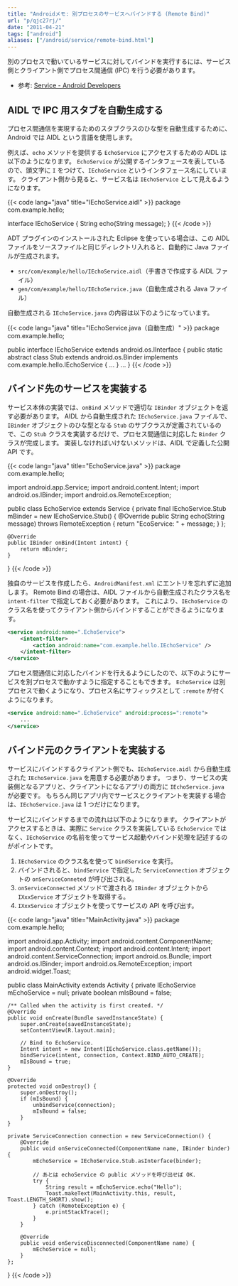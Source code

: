 ```yaml
---
title: "Androidメモ: 別プロセスのサービスへバインドする (Remote Bind)"
url: "p/qjc27rj/"
date: "2011-04-21"
tags: ["android"]
aliases: ["/android/service/remote-bind.html"]
---
```


別のプロセスで動いているサービスに対してバインドを実行するには、サービス側とクライアント側でプロセス間通信 (IPC) を行う必要があります。

- 参考: [Service - Android Developers](https://developer.android.com/reference/android/app/Service.html#RemoteMessengerServiceSample)


AIDL で IPC 用スタブを自動生成する
----

プロセス間通信を実現するためのスタブクラスのひな型を自動生成するために、Android では AIDL という言語を使用します。

例えば、`echo` メソッドを提供する `EchoService` にアクセスするための AIDL は以下のようになります。
`EchoService` が公開するインタフェースを表しているので、頭文字に `I` をつけて、`IEchoService` というインタフェース名にしています。
クライアント側から見ると、サービス名は `IEchoService` として見えるようになります。

{{< code lang="java" title="IEchoService.aidl" >}}
package com.example.hello;

interface IEchoService {
    String echo(String message);
}
{{< /code >}}

ADT プラグインのインストールされた Eclipse を使っている場合は、この AIDL ファイルをソースファイルと同じディレクトリ入れると、自動的に Java ファイルが生成されます。

- `src/com/example/hello/IEchoService.aidl`（手書きで作成する AIDL ファイル）
- `gen/com/example/hello/IEchoService.java`（自動生成される Java ファイル）

自動生成される `IEchoService.java` の内容は以下のようになっています。

{{< code lang="java" title="IEchoService.java（自動生成）" >}}
package com.example.hello;

public interface IEchoService extends android.os.IInterface {
    public static abstract class Stub extends android.os.Binder
            implements com.example.hello.IEchoService {
        ...
    }
    ...
}
{{< /code >}}


バインド先のサービスを実装する
----

サービス本体の実装では、`onBind` メソッドで適切な `IBinder` オブジェクトを返す必要があります。
AIDL から自動生成された `IEchoService.java` ファイルで、`IBinder` オブジェクトのひな型となる `Stub` のサブクラスが定義されているので、この `Stub` クラスを実装するだけで、プロセス間通信に対応した `Binder` クラスが完成します。
実装しなければいけないメソッドは、AIDL で定義した公開 API です。

{{< code lang="java" title="EchoService.java" >}}
package com.example.hello;

import android.app.Service;
import android.content.Intent;
import android.os.IBinder;
import android.os.RemoteException;

public class EchoService extends Service {
    private final IEchoService.Stub mBinder = new IEchoService.Stub() {
        @Override
        public String echo(String message) throws RemoteException {
            return "EcoService: " + message;
        }
    };

    @Override
    public IBinder onBind(Intent intent) {
        return mBinder;
    }
}
{{< /code >}}

独自のサービスを作成したら、`AndroidManifest.xml` にエントリを忘れずに追加します。
Remote Bind の場合は、AIDL ファイルから自動生成されたクラス名を `intent-filter` で指定しておく必要があります。
これにより、`IEchoService` のクラス名を使ってクライアント側からバインドすることができるようになります。

~~~ xml
<service android:name=".EchoService">
    <intent-filter>
        <action android:name="com.example.hello.IEchoService" />
    </intent-filter>
</service>
~~~

プロセス間通信に対応したバインドを行えるようにしたので、以下のようにサービスを別プロセスで動かすように指定することもできます。
`EchoService` は別プロセスで動くようになり、プロセス名にサフィックスとして `:remote` が付くようになります。

~~~ xml
<service android:name=".EchoService" android:process=":remote">
    ...
</service>
~~~


バインド元のクライアントを実装する
----

サービスにバインドするクライアント側でも、`IEchoService.aidl` から自動生成された `IEchoService.java` を用意する必要があります。
つまり、サービスの実装側となるアプリと、クライアントになるアプリの両方に `IEchoService.java` が必要です。
もちろん同じアプリ内でサービスとクライアントを実装する場合は、`IEchoService.java` は 1 つだけになります。

サービスにバインドするまでの流れは以下のようになります。
クライアントがアクセスするときは、実際に `Service` クラスを実装している `EchoService` ではなく、`IEchoService` の名前を使ってサービス起動やバインド処理を記述するのがポイントです。

1. `IEchoService` のクラス名を使って `bindService` を実行。
2. バインドされると、`bindService` で指定した `ServiceConnection` オブジェクトの `onServiceConneted` が呼び出される。
3. `onServiceConnected` メソッドで渡される `IBinder` オブジェクトから `IXxxService` オブジェクトを取得する。
4. `IXxxService` オブジェクトを使ってサービスの API を呼び出す。

{{< code lang="java" title="MainActivity.java" >}}
package com.example.hello;

import android.app.Activity;
import android.content.ComponentName;
import android.content.Context;
import android.content.Intent;
import android.content.ServiceConnection;
import android.os.Bundle;
import android.os.IBinder;
import android.os.RemoteException;
import android.widget.Toast;

public class MainActivity extends Activity {
    private IEchoService mEchoService = null;
    private boolean mIsBound = false;

    /** Called when the activity is first created. */
    @Override
    public void onCreate(Bundle savedInstanceState) {
        super.onCreate(savedInstanceState);
        setContentView(R.layout.main);

        // Bind to EchoService.
        Intent intent = new Intent(IEchoService.class.getName());
        bindService(intent, connection, Context.BIND_AUTO_CREATE);
        mIsBound = true;
    }

    @Override
    protected void onDestroy() {
        super.onDestroy();
        if (mIsBound) {
            unbindService(connection);
            mIsBound = false;
        }
    }

    private ServiceConnection connection = new ServiceConnection() {
        @Override
        public void onServiceConnected(ComponentName name, IBinder binder) {
            mEchoService = IEchoService.Stub.asInterface(binder);

            // あとは echoService の public メソッドを呼び出せば OK.
            try {
                String result = mEchoService.echo("Hello");
                Toast.makeText(MainActivity.this, result, Toast.LENGTH_SHORT).show();
            } catch (RemoteException e) {
                e.printStackTrace();
            }
        }

        @Override
        public void onServiceDisconnected(ComponentName name) {
            mEchoService = null;
        }
    };
}
{{< /code >}}

